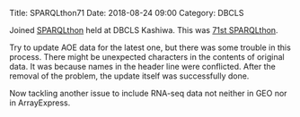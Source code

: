 Title: SPARQLthon71
Date: 2018-08-24 09:00
Category: DBCLS

Joined [SPARQLthon](http://wiki.lifesciencedb.jp/mw/SPARQLthon) held at DBCLS Kashiwa.
This was [71st SPARQLthon](http://wiki.lifesciencedb.jp/mw/SPARQLthon71).

Try to update AOE data for the latest one, but there was some trouble in this process.
There might be unexpected characters in the contents of original data.
It was because names in the header line were conflicted.
After the removal of the problem, the update itself was successfully done.

Now tackling another issue to include RNA-seq data not neither in GEO nor in ArrayExpress.
